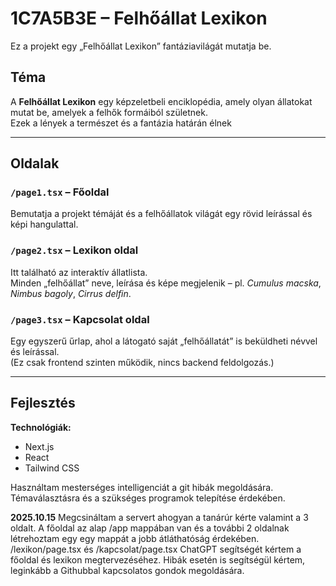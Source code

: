 # 1C7A5B3E – Felhőállat Lexikon 

Ez a projekt egy „Felhőállat Lexikon” fantáziavilágát mutatja be. 

##  Téma
A **Felhőállat Lexikon** egy képzeletbeli enciklopédia, amely olyan állatokat mutat be, amelyek a felhők formáiból születnek.  
Ezek a lények a természet és a fantázia határán élnek 

---

##  Oldalak

### `/page1.tsx` – Főoldal
Bemutatja a projekt témáját és a felhőállatok világát egy rövid leírással és képi hangulattal.

### `/page2.tsx` – Lexikon oldal
Itt található az interaktív állatlista.  
Minden „felhőállat” neve, leírása és képe megjelenik – pl. *Cumulus macska*, *Nimbus bagoly*, *Cirrus delfin*.

### `/page3.tsx` – Kapcsolat oldal
Egy egyszerű űrlap, ahol a látogató saját „felhőállatát” is beküldheti névvel és leírással.  
(Ez csak frontend szinten működik, nincs backend feldolgozás.)

---

##  Fejlesztés

**Technológiák:**
- Next.js 
- React
- Tailwind CSS

Használtam mesterséges intelligenciát a git hibák megoldására. Témaválasztásra és a szükséges programok telepítése érdekében.

**2025.10.15**
Megcsináltam a servert ahogyan a tanárúr kérte valamint a 3 oldalt. A főoldal az alap /app mappában van és a további 2 oldalnak létrehoztam egy egy mappát a jobb átláthatóság érdekében. /lexikon/page.tsx és /kapcsolat/page.tsx 
ChatGPT segítségét kértem a főoldal és lexikon megtervezéséhez.
Hibák esetén is segítségül kértem, leginkább a Githubbal kapcsolatos gondok megoldására.